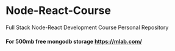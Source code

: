# Node-React-Course
Full Stack Node-React Development Course Personal Repository


#### For 500mb free mongodb storage   https://mlab.com/
